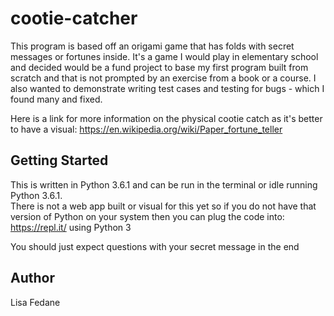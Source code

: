 # cootie-catcher
This program is based off an origami game that has folds with secret messages or fortunes inside. 
It's a game I would play in elementary school and decided would be a fund project to
base my first program built from scratch and that is not prompted by an exercise from a book or a 
course. I also wanted to demonstrate writing test cases and testing for bugs - which I found many
and fixed. 

Here is a link for more information on the physical cootie catch as it's better to have a visual: https://en.wikipedia.org/wiki/Paper_fortune_teller
 

## Getting Started
This is written in Python 3.6.1 and can be run in the terminal or idle running Python 3.6.1.  
There is not a web app built or visual for this yet so if you do not have that version of Python
on your system then you can plug the code into: https://repl.it/ using Python 3

You should just expect questions with your secret message in the end

## Author
Lisa Fedane
